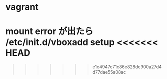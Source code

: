 # vagrant
mount error が出たら
/etc/init.d/vboxadd setup
<<<<<<< HEAD
=======

>>>>>>> e1e4947e71c86e828de900a27d4d77dae55a08ac
